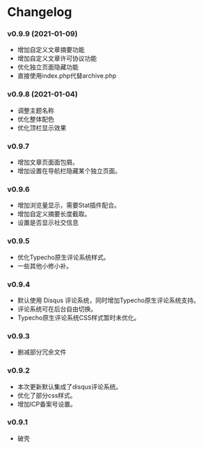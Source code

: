 # Changelog

### v0.9.9   (2021-01-09)

- 增加自定义文章摘要功能
- 增加自定义文章许可协议功能
- 优化独立页面隐藏功能
- 直接使用index.php代替archive.php

### v0.9.8   (2021-01-04)

- 调整主题名称
- 优化整体配色
- 优化顶栏显示效果

### v0.9.7

- 增加文章页面面包屑。
- 增加设置在导航栏隐藏某个独立页面。

### v0.9.6

- 增加浏览量显示，需要Stat插件配合。
- 增加自定义摘要长度截取。
- 设置是否显示社交信息

### v0.9.5

- 优化Typecho原生评论系统样式。
- 一些其他小修小补。

### v0.9.4

- 默认使用 Disqus 评论系统，同时增加Typecho原生评论系统支持。
- 评论系统可在后台自由切换。
- Typecho原生评论系统CSS样式暂时未优化。

### v0.9.3

- 删减部分冗余文件

### v0.9.2

- 本次更新默认集成了disqus评论系统。
- 优化了部分css样式。
- 增加ICP备案号设置。

### v0.9.1

- 破壳

